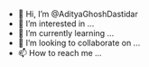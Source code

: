 - 👋 Hi, I’m @AdityaGhoshDastidar
- 👀 I’m interested in ...
- 🌱 I’m currently learning ...
- 💞️ I’m looking to collaborate on ...
- 📫 How to reach me ...

<!---
AdityaGhoshDastidar/AdityaGhoshDastidar is a ✨ special ✨ repository because its `README.md` (this file) appears on your GitHub profile.
You can click the Preview link to take a look at your changes.
--->
